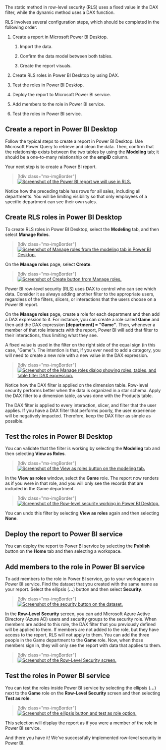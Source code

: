 The static method in row-level security (RLS) uses a fixed value in the DAX filter, while the dynamic method uses a DAX function.

RLS involves several configuration steps, which should be completed in the following order:

1. Create a report in Microsoft Power BI Desktop.

    1. Import the data.

    1. Confirm the data model between both tables.

    1. Create the report visuals.

1. Create RLS roles in Power BI Desktop by using DAX.

1. Test the roles in Power BI Desktop.

1. Deploy the report to Microsoft Power BI service.

1. Add members to the role in Power BI service.

1. Test the roles in Power BI service.

## Create a report in Power BI Desktop

Follow the typical steps to create a report in Power BI Desktop. Use Microsoft Power Query to retrieve and clean the data. Then, confirm that the relationship exists between the two tables by using the **Modeling** tab; it should be a one-to-many relationship on the **empID** column.

Your next step is to create a Power BI report.

> [!div class="mx-imgBorder"]
> [![Screenshot of the Power BI report we will use in RLS.](../media/02-power-bi-report-ss.png)](../media/02-power-bi-report-ss.png#lightbox)

Notice how the preceding table has rows for all sales, including all departments. You will be limiting visibility so that only employees of a specific department can see their own sales.

## Create RLS roles in Power BI Desktop

To create RLS roles in Power BI Desktop, select the **Modeling** tab, and then select **Manage Roles**.

> [!div class="mx-imgBorder"]
> [![Screenshot of Manage roles from the modeling tab in Power BI Desktop.](../media/02-manage-roles-ss.png)](../media/02-manage-roles-ss.png#lightbox)

On the **Manage roles** page, select **Create**.

> [!div class="mx-imgBorder"]
> [![Screenshot of Create button from Manage roles.](../media/02-create-button-ss.png)](../media/02-create-button-ss.png#lightbox)

Power BI row-level security (RLS) uses DAX to control who can see which data. Consider it as always adding another filter to the appropriate users, regardless of the filters, slicers, or interactions that the users choose on a Power BI report.

On the **Manage roles** page, create a role for each department and then add a DAX expression to it. For instance, you can create a role called **Game** and then add the DAX expression **[department] = "Game"**. Then, whenever a member of that role interacts with the report, Power BI will add that filter to their interactions, thus limiting what they see.

A fixed value is used in the filter on the right side of the equal sign (in this case, "Game"). The intention is that, if you ever need to add a category, you will need to create a new role with a new value in the DAX expression.

> [!div class="mx-imgBorder"]
> [![Screenshot of the Manage roles dialog showing roles, tables, and table filter DAX expression.](../media/02-manage-roles-dax-ss.png)](../media/02-manage-roles-dax-ss.png#lightbox)

Notice how the DAX filter is applied on the dimension table. Row-level security performs better when the data is organized in a star schema. Apply the DAX filter to a dimension table, as was done with the Products table.

The DAX filter is applied to every interaction, slicer, and filter that the user applies. If you have a DAX filter that performs poorly, the user experience will be negatively impacted. Therefore, keep the DAX filter as simple as possible.

## Test the roles in Power BI Desktop

You can validate that the filter is working by selecting the **Modeling** tab and then selecting **View as Roles**.

> [!div class="mx-imgBorder"]
> [![Screenshot of the View as roles button on the modeling tab.](../media/02-view-role-ssm.png)](../media/02-view-role-ssm.png#lightbox)

In the **View as roles** window, select the **Game** role. The report now renders as if you were in that role, and you will only see the records that are included in the Game department.

> [!div class="mx-imgBorder"]
> [![Screenshot of the Row-level security working in Power BI Desktop.](../media/02-row-level-security-results-ss.png)](../media/02-row-level-security-results-ss.png#lightbox)

You can undo this filter by selecting **View as roles** again and then selecting **None**.

## Deploy the report to Power BI service

You can deploy the report to Power BI service by selecting the **Publish** button on the **Home** tab and then selecting a workspace.

## Add members to the role in Power BI service

To add members to the role in Power BI service, go to your workspace in Power BI service. Find the dataset that you created with the same name as your report. Select the ellipsis (**...**) button and then select **Security**.

> [!div class="mx-imgBorder"]
> [![Screenshot of the security button on the dataset.](../media/02-dataset-secuirty-ssm.png)](../media/02-dataset-secuirty-ssm.png#lightbox)

In the **Row-Level Security** screen, you can add Microsoft Azure Active Directory (Azure AD) users and security groups to the security role. When members are added to this role, the DAX filter that you previously defined will be applied to them. If members are not added to the role, but they have access to the report, RLS will not apply to them. You can add the three people in the Game department to the **Game** role. Now, when those members sign in, they will only see the report with data that applies to them.

> [!div class="mx-imgBorder"]
> [![Screenshot of the Row-Level Security screen.](../media/02-row-level-security-ss.png)](../media/02-row-level-security-ss.png#lightbox)

## Test the roles in Power BI service

You can test the roles inside Power BI service by selecting the ellipsis (**...**) next to the **Game** role on the **Row-Level Security** screen and then selecting **Test as role**.

> [!div class="mx-imgBorder"]
> [![Screenshot of the ellipsis button and test as role option.](../media/02-test-as-role-ss.png)](../media/02-test-as-role-ss.png#lightbox)

This selection will display the report as if you were a member of the role in Power BI service.

And there you have it! We've successfully implemented row-level security in Power BI.
